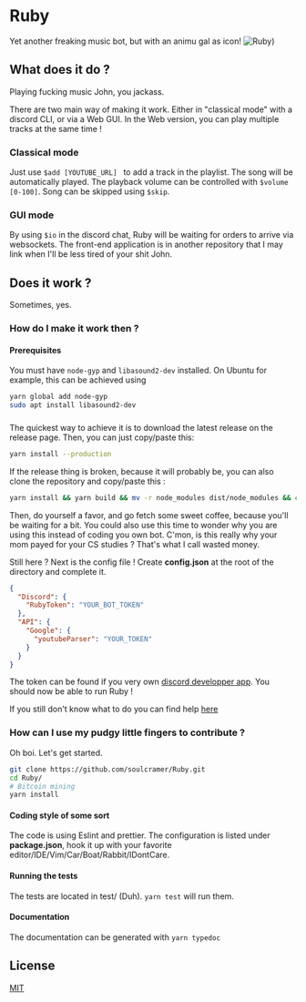 # Ruby

Yet another freaking music bot, but with an animu gal as icon!
![Ruby](https://i.pinimg.com/736x/95/6a/72/956a72e128f787f1c7af24b33b485e81--rwby-rose-rwby-fanart.jpg))

## What does it do ?
Playing fucking music John, you jackass.

There are two main way of making it work. Either in "classical mode" with a discord CLI, or via a Web GUI.
In the Web version, you can play multiple tracks at the same time ! 

### Classical mode
Just use ```$add [YOUTUBE_URL] ``` to add a track in the playlist. The song will be automatically played.
The playback volume can be controlled with ```$volume [0-100]```. Song can be skipped using ```$skip```.

### GUI mode
By using ```$io``` in the discord chat, Ruby will be waiting for orders to arrive via websockets. 
The front-end application is in another repository that I may link when I'll be less tired of your
shit John.

## Does it work ?
Sometimes, yes. 

### How do I make it work then ?

#### Prerequisites
You must have `node-gyp`  and `libasound2-dev` installed.
On Ubuntu for example, this can be achieved using 
```bash 
yarn global add node-gyp
sudo apt install libasound2-dev
```
###
The quickest way to achieve it is to download the latest release on the release page.
Then, you can just copy/paste this:
```bash
yarn install --production
```
If the release thing is broken, because it will probably be, 
you can also clone the repository and copy/paste this :
```bash
yarn install && yarn build && mv -r node_modules dist/node_modules && cd dist/ && npm prune --production
```
Then, do yourself a favor, and go fetch some sweet coffee, because you'll be waiting for a bit. 
You could also use this time to wonder why you are using this instead of coding you own bot. C'mon,
is this really why your mom payed for your CS studies ? That's what I call wasted money.

Still here ? Next is the config file ! Create **config.json** at the root of the directory and
complete it. 
```json
{
  "Discord": {
    "RubyToken": "YOUR_BOT_TOKEN"
  },
  "API": {
    "Google": {
      "youtubeParser": "YOUR_TOKEN"
    }
  }
}
``` 
The token can be found if you very own [discord developper app](https://discordapp.com/developers/applications/).
You should now be able to run Ruby !
 
If you still don't know what to do you can find help [here](https://www.autism.org.uk/services/helplines/main.aspx) 

### How can I use my pudgy little fingers to contribute ?
 
Oh boi. Let's get started.
```bash
git clone https://github.com/soulcramer/Ruby.git
cd Ruby/
# Bitcoin mining
yarn install
```
#### Coding style of some sort
The code is using Eslint and prettier. The configuration is listed under **package.json**, hook it up
with your favorite editor/IDE/Vim/Car/Boat/Rabbit/IDontCare.
 
#### Running the tests
The tests are located in test/ (Duh). `yarn test` will run them. 

#### Documentation
The documentation can be generated with `yarn typedoc`

## License
[MIT](http://opensource.org/licenses/MIT)

